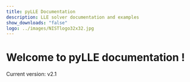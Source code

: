```yaml
---
title: pyLLE Documentation
description: LLE solver documentation and examples
show_downloads: "false"
logo: ../images/NISTlogo32x32.jpg
---
```



# Welcome to pyLLE documentation !


Current version: v2.1


